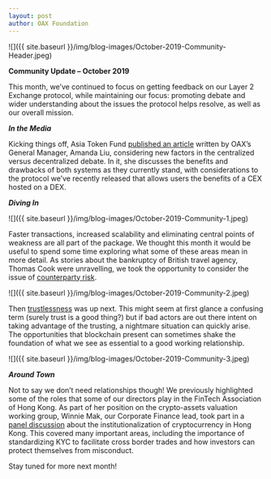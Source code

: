 ```yaml
---
layout: post
author: OAX Foundation
---
```


![]({{ site.baseurl }}/img/blog-images/October-2019-Community-Header.jpeg)

<b>Community Update – October 2019</b>

This month, we’ve continued to focus on getting feedback on our Layer 2 Exchange protocol, while maintaining our focus: promoting debate and wider understanding about the issues the protocol helps resolve, as well as our overall mission.

<b><i>In the Media</i></b>

Kicking things off, Asia Token Fund <a href="https://www.asiatokenfund.com/global-news/cex-vs-dex-whos-the-winner/" target="_blank">published an article</a> written by OAX’s General Manager, Amanda Liu, considering new factors in the centralized versus decentralized debate.  In it, she discusses the benefits and drawbacks of both systems as they currently stand, with considerations to the protocol we’ve recently released that allows users the benefits of a CEX hosted on a DEX.

<b><i>Diving In</i></b>

![]({{ site.baseurl }}/img/blog-images/October-2019-Community-1.jpeg)

Faster transactions, increased scalability and eliminating central points of weakness are all part of the package.  We thought this month it would be useful to spend some time exploring what some of these areas mean in more detail.  As stories about the bankruptcy of British travel agency, Thomas Cook were unravelling, we took the opportunity to consider the issue of <a href="https://www.oax.org/2019/10/04/Counterparty-Risk-2019.html" target="_blank">counterparty risk</a>.  

![]({{ site.baseurl }}/img/blog-images/October-2019-Community-2.jpeg)

Then <a href="https://www.oax.org/2019/10/11/Trustless-2019.html" target="_blank">trustlessness</a> was up next.  This might seem at first glance a confusing term (surely trust is a good thing?) but if bad actors are out there intent on taking advantage of the trusting, a nightmare situation can quickly arise. The opportunities that blockchain present can sometimes shake the foundation of what we see as essential to a good working relationship.

![]({{ site.baseurl }}/img/blog-images/October-2019-Community-3.jpeg)

<b><i>Around Town</i></b>

Not to say we don’t need relationships though! We previously highlighted some of the roles that some of our directors play in the FinTech Association of Hong Kong.  As part of her position on the crypto-assets valuation working group, Winnie Mak, our Corporate Finance lead, took part in a <a href="https://ftahk.org/event/fintech-association-hong-kong-ftahk-presents-token-economy-institutionalization" target="_blank">panel discussion</a> about the institutionalization of cryptocurrency in Hong Kong.  This covered many important areas, including the importance of standardizing KYC to facilitate cross border trades and how investors can protect themselves from misconduct.

Stay tuned for more next month!





